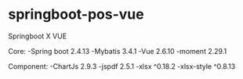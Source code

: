 # springboot-pos-vue

Springboot X VUE

Core:
-Spring boot 2.4.13
-Mybatis 3.4.1
-Vue 2.6.10
-moment 2.29.1

Component:
-ChartJs 2.9.3
-jspdf 2.5.1
-xlsx ^0.18.2
-xlsx-style ^0.8.13
